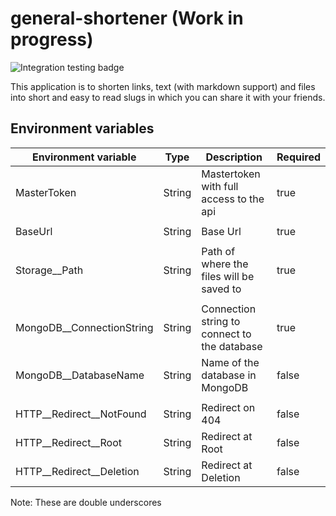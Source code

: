 # general-shortener (Work in progress)
![Integration testing badge](https://github.com/merkeg/general-shortener/actions/workflows/dotnet_tests.yml/badge.svg)

This application is to shorten links, text (with markdown support) and files into short and easy to read slugs in which you can share it with your friends.



## Environment variables

| Environment variable      | Type   | Description                                  | Required |
|---------------------------|--------|----------------------------------------------|----------|
| MasterToken               | String | Mastertoken with full access to the api      | true     |
|                           |        |                                              |          |
| BaseUrl                   | String | Base Url                                     | true     |
|                           |        |                                              |          | 
| Storage__Path             | String | Path of where the files will be saved to     | true     | 
|                           |        |                                              |          | 
| MongoDB__ConnectionString | String | Connection string to connect to the database | true     |
| MongoDB__DatabaseName     | String | Name of the database in MongoDB              | false    | 
|                           |        |                                              |          | 
| HTTP__Redirect__NotFound  | String | Redirect on 404                              | false    |
| HTTP__Redirect__Root      | String | Redirect at Root                             | false    |
| HTTP__Redirect__Deletion  | String | Redirect at Deletion                         | false    |

Note: These are double underscores